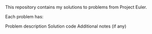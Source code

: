 This repository contains my solutions to problems from Project Euler.

Each problem has:

Problem description
Solution code
Additional notes (if any)
